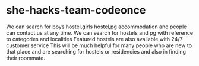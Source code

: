# she-hacks-team-codeonce
We can search for boys hostel,girls hostel,pg accommodation and people can contact us at any time. We can search for hostels and pg with reference to categories and localities Featured hostels are also available with 24/7 customer service This will be much helpful for many people who are new to that place and are searching for hostels or residencies and also in finding their roommate.
